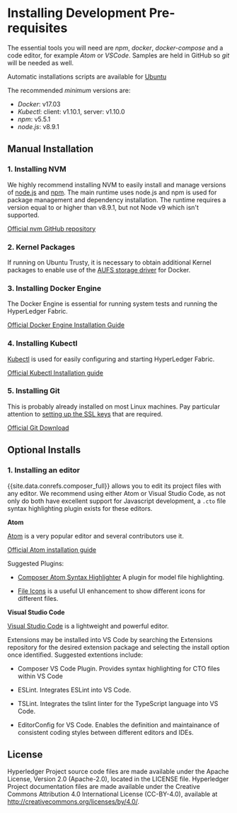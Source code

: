 # Installing Development Pre-requisites

The essential tools you will need are *npm*, *docker*, *docker-compose* and a code editor, for example *Atom* or *VSCode*. Samples are held in GitHub so *git* will be needed as well.

Automatic installations scripts are available for [Ubuntu](./prerequisites-ubuntu.md)

The recommended *minimum* versions are:
- *Docker*: v17.03
- *Kubectl*: client: v1.10.1, server: v1.10.0
- *npm*: v5.5.1
- *node.js*: v8.9.1

## Manual Installation

### 1. Installing NVM
We highly recommend installing NVM to easily install and manage versions of [node.js](https://nodejs.org/en/) and [npm](https://www.npmjs.com/). The main runtime uses node.js and npm is used for package management and dependency installation. The runtime requires a version equal to or higher than v8.9.1, but not Node v9 which isn't supported.

[Official nvm GitHub repository](https://github.com/creationix/nvm)

### 2. Kernel Packages
If running on Ubuntu Trusty, it is necessary to obtain additional Kernel packages to enable use of the [AUFS storage driver](https://docs.docker.com/engine/userguide/storagedriver/aufs-driver/#renaming-directories-with-the-aufs-storage-driver) for Docker.

### 3. Installing Docker Engine
The Docker Engine is essential for running system tests and running the HyperLedger Fabric.

[Official Docker Engine Installation Guide](https://docs.docker.com/engine/installation/)

### 4. Installing Kubectl
[Kubectl](https://kubernetes.io/docs/reference/kubectl/overview/) is used for easily configuring and starting HyperLedger Fabric.

[Official Kubectl Installation guide](https://kubernetes.io/docs/tasks/tools/install-kubectl/)

### 5. Installing Git
This is probably already installed on most Linux machines. Pay particular attention to [setting up the SSL keys](https://help.github.com/enterprise/2.7/user/articles/generating-a-new-ssh-key-and-adding-it-to-the-ssh-agent/#platform-linux) that are required.

[Official Git Download](https://git-scm.com/downloads)

## Optional Installs

### 1. Installing an editor

{{site.data.conrefs.composer_full}} allows you to edit its project files with any editor. We recommend using either Atom or Visual Studio Code, as not only do both have excellent support for Javascript development, a `.cto` file syntax highlighting plugin exists for these editors.

**Atom**

[Atom](https://atom.io/) is a very popular editor and several contributors use it.

[Official Atom installation guide](http://flight-manual.atom.io/getting-started/sections/installing-atom/)

Suggested Plugins:

* [Composer Atom Syntax Highlighter](https://github.com/hyperledger/composer-atom-plugin) A plugin for model file highlighting.

* [File Icons](https://atom.io/packages/file-icons) is a useful UI enhancement to show different icons for different files.


**Visual Studio Code**

[Visual Studio Code](https://code.visualstudio.com/) is a lightweight and powerful editor.

Extensions may be installed into VS Code by searching the Extensions repository for the desired extension package and selecting the install option once identified. Suggested extentions include:

* Composer VS Code Plugin. Provides syntax highlighting for CTO files within VS Code

* ESLint. Integrates ESLint into VS Code.

* TSLint. Integrates the tslint linter for the TypeScript language into VS Code.

* EditorConfig for VS Code. Enables the definition and maintainance of consistent coding styles between different editors and IDEs.

## License <a name="license"></a>
Hyperledger Project source code files are made available under the Apache License, Version 2.0 (Apache-2.0), located in the LICENSE file. Hyperledger Project documentation files are made available under the Creative Commons Attribution 4.0 International License (CC-BY-4.0), available at http://creativecommons.org/licenses/by/4.0/.